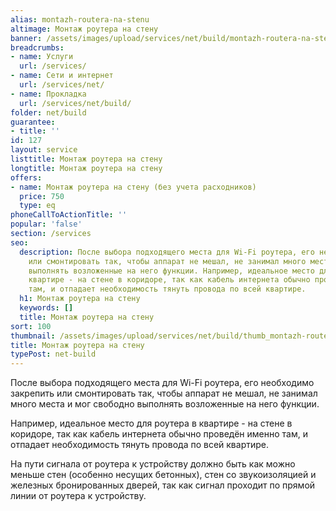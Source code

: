 ```yaml
---
alias: montazh-routera-na-stenu
altimage: Монтаж роутера на стену
banner: /assets/images/upload/services/net/build/montazh-routera-na-stenu.jpg
breadcrumbs:
- name: Услуги
  url: /services/
- name: Сети и интернет
  url: /services/net/
- name: Прокладка
  url: /services/net/build/
folder: net/build
guarantee:
- title: ''
id: 127
layout: service
listtitle: Монтаж роутера на стену
longtitle: Монтаж роутера на стену
offers:
- name: Монтаж роутера на стену (без учета расходников)
  price: 750
  type: eq
phoneCallToActionTitle: ''
popular: 'false'
section: /services
seo:
  description: После выбора подходящего места для Wi-Fi роутера, его необходимо закрепить
    или смонтировать так, чтобы аппарат не мешал, не занимал много места и мог свободно
    выполнять возложенные на него функции. Например, идеальное место для роутера в
    квартире - на стене в коридоре, так как кабель интернета обычно проведён именно
    там, и отпадает необходимость тянуть провода по всей квартире.
  h1: Монтаж роутера на стену
  keywords: []
  title: Монтаж роутера на стену
sort: 100
thumbnail: /assets/images/upload/services/net/build/thumb_montazh-routera-na-stenu.jpg
title: Монтаж роутера на стену
typePost: net-build
---
```

После выбора подходящего места для Wi-Fi роутера, его необходимо закрепить или смонтировать так, чтобы аппарат не мешал, не занимал много места и мог свободно выполнять возложенные на него функции.

Например, идеальное место для роутера в квартире - на стене в коридоре, так как кабель интернета обычно проведён именно там, и отпадает необходимость тянуть провода по всей квартире.

На пути сигнала от роутера к устройству должно быть как можно меньше стен (особенно несущих бетонных), стен со звукоизоляцией и железных бронированных дверей, так как сигнал проходит по прямой линии от роутера к устройству.